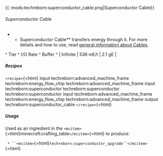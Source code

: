 {{ :mods:techreborn:superconductor_cable.png|Superconductor
Cable}}

###### Superconductor Cable

-   -   Superconductor Cable** transfers energy through it. For more
        details and how to use, read [general information about
        Cables](energy:cables "wikilink").

\^ Tier \^ I/O Rate \^ Buffer \^ \| Infinite \| 536 mE/t \| 2.1 gE \|

##### Recipes

`<recipe>`{=html} input techreborn:advanced_machine_frame
techreborn:energy_flow_chip techreborn:advanced_machine_frame input
techreborn:superconductor techreborn:superconductor
techreborn:superconductor input techreborn:advanced_machine_frame
techreborn:energy_flow_chip techreborn:advanced_machine_frame output
techreborn:superconductor_cable `</recipe>`{=html}

##### Usage

Used as an ingredient in the
`<mcitem>`{=html}minecraft:crafting_table`</mcitem>`{=html} to produce:

` * ``<mcitem>`{=html}`techreborn:superconductor_upgrade``</mcitem>`{=html}

